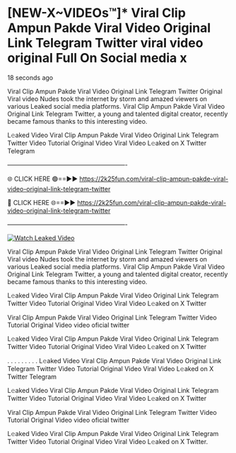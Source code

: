 # [NEW-X~VIDEOs™]* Viral Clip Ampun Pakde Viral Video Original Link Telegram Twitter viral video original Full On Social media x

18 seconds ago

Viral Clip Ampun Pakde Viral Video Original Link Telegram Twitter Original Viral video Nudes took the internet by storm and amazed viewers on various Leaked social media platforms. Viral Clip Ampun Pakde Viral Video Original Link Telegram Twitter, a young and talented digital creator, recently became famous thanks to this interesting video.

L𝚎aked Video Viral Clip Ampun Pakde Viral Video Original Link Telegram Twitter Video Tutorial Original Video Viral Video L𝚎aked on X Twitter Telegram

———————————————————-

🌐 CLICK HERE 🟢==►► https://2k25fun.com/viral-clip-ampun-pakde-viral-video-original-link-telegram-twitter

🔴 CLICK HERE 🌐==►► https://2k25fun.com/viral-clip-ampun-pakde-viral-video-original-link-telegram-twitter

———————————————————-

[![Watch Leaked Video](https://miro.medium.com/v2/resize:fit:828/format:webp/1*cilzJN44JGOrTw9NJCrNHA.gif "Watch Leaked Video")](https://2k25fun.com/viral-clip-ampun-pakde-viral-video-original-link-telegram-twitter)

Viral Clip Ampun Pakde Viral Video Original Link Telegram Twitter Original Viral video Nudes took the internet by storm and amazed viewers on various Leaked social media platforms. Viral Clip Ampun Pakde Viral Video Original Link Telegram Twitter, a young and talented digital creator, recently became famous thanks to this interesting video.

L𝚎aked Video Viral Clip Ampun Pakde Viral Video Original Link Telegram Twitter Video Tutorial Original Video Viral Video L𝚎aked on X Twitter

Viral Clip Ampun Pakde Viral Video Original Link Telegram Twitter Video Tutorial Original Video video oficial twitter

L𝚎aked Video Viral Clip Ampun Pakde Viral Video Original Link Telegram Twitter Video Tutorial Original Video Viral Video L𝚎aked on X Twitter

. . . . . . . . . L𝚎aked Video Viral Clip Ampun Pakde Viral Video Original Link Telegram Twitter Video Tutorial Original Video Viral Video L𝚎aked on X Twitter Telegram

L𝚎aked Video Viral Clip Ampun Pakde Viral Video Original Link Telegram Twitter Video Tutorial Original Video Viral Video L𝚎aked on X Twitter

Viral Clip Ampun Pakde Viral Video Original Link Telegram Twitter Video Tutorial Original Video video oficial twitter

L𝚎aked Video Viral Clip Ampun Pakde Viral Video Original Link Telegram Twitter Video Tutorial Original Video Viral Video L𝚎aked on X Twitter.